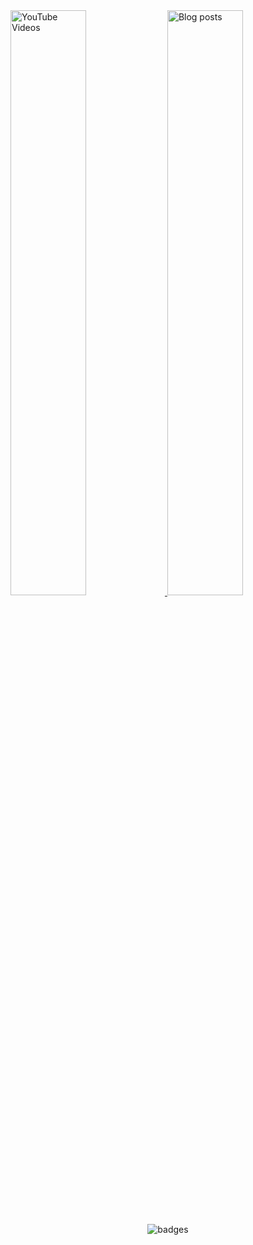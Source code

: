 <div>
  <a href="https://www.youtube.com/@AdamFrenzen" target="_blank">
    <img src="https://adamfrenzen.com/gifs/youtube-videos.gif" alt="YouTube Videos" width="49%" />
  </a>
  <a href="https://adamfrenzen.com/blog" target="_blank">
    <img src="https://adamfrenzen.com/gifs/blog-posts.gif" alt="Blog posts" width="49%" />
  </a>
</div>
<br>
<p align="center">
  <picture>
    <source media="(prefers-color-scheme: dark)" srcset="https://github.com/user-attachments/assets/328cbdaa-3df2-4d46-ba6a-47e01dafd973" />
    <source media="(prefers-color-scheme: light)" srcset="https://github.com/user-attachments/assets/6f9e3076-873b-4de3-a680-8b878706b255" />
    <img alt="badges" src="https://github.com/user-attachments/assets/328cbdaa-3df2-4d46-ba6a-47e01dafd973" />
  </picture>
</p>
